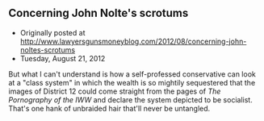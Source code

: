 ## Concerning John Nolte's scrotums

 * Originally posted at http://www.lawyersgunsmoneyblog.com/2012/08/concerning-john-noltes-scrotums
 * Tuesday, August 21, 2012

But what I can't understand is how a self-professed conservative can look at a "class system" in which the wealth is so mightily sequestered that the images of District 12 could come straight from the pages of _The Pornography of the IWW_ and declare the system depicted to be socialist. That's one hank of unbraided hair that'll never be untangled.